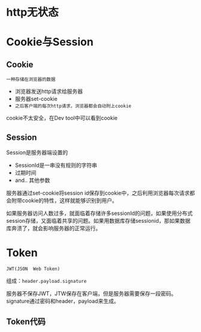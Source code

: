 # http无状态

# Cookie与Session

## Cookie

`一种存储在浏览器的数据`

- 浏览器发送http请求给服务器
- 服务器set-cookie
- `之后客户端的每次http请求，浏览器都会自动附上cookie`

cookie不太安全，在Dev tool中可以看到cookie

## Session

Session是服务器端设置的
- SessionId是一串没有规则的字符串
- 过期时间
- and.. 其他参数

服务器通过set-cookie将session id保存到cookie中，之后利用浏览器每次请求都会附带cookie的特性，这样就能够识别到用户。

如果服务器访问人数过多，就面临着存储许多sessionId的问题，如果使用分布式session存储，又面临着共享的问题。如果用数据库存储sessionid，那如果数据库奔溃了，就会影响服务器的正常运行。


# Token

`JWT(JSON  Web Token)`

组成：`header.payload.signature`

服务器不保存JWT，JTW保存在客户端，但是服务器需要保存一段密码。signature通过密码和header，payload来生成。

## Token代码

